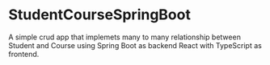 # StudentCourseSpringBoot

A simple crud app that implemets many to many relationship between Student and Course using Spring Boot as backend React with TypeScript as frontend. 
